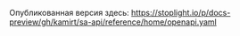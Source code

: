 Опубликованная версия здесь: https://stoplight.io/p/docs-preview/gh/kamirt/sa-api/reference/home/openapi.yaml